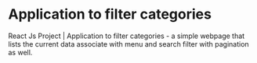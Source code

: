 # Application to filter categories
 React Js Project | Application to filter categories - a simple webpage that lists the current data associate with menu and search filter with pagination as well.

